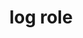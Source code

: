 ---
{
  "title": "log role",
  "description": "A type of live region where new information is added in meaningful order and old information may disappear",
  "category": "aria",
  "keywords": [
    "log role"
  ],
  "last_test_date": "2020-07-14",
  "test_results_url": "https://a11ysupport.io/tech/aria/log_role",
  "test_url": "https://a11ysupport.io/tech/aria/log_role",
  "stats": {
    "jaws": {
      "chrome": {
        "92": "a"
      },
      "edge": {
        "92": "a"
      },
      "ie": {
        "11": "a"
      },
      "firefox": {
        "82": "a"
      }
    },
    "narrator": {
      "edge": {
        "86": "a"
      }
    },
    "nvda": {
      "chrome": {
        "92": "a"
      },
      "edge": {
        "92": "a"
      },
      "firefox": {
        "82": "a"
      }
    },
    "talkback": {
      "and_chr": {
        "86": "a"
      }
    },
    "vo_ios": {
      "ios_saf": {
        "14.2": "a"
      }
    },
    "vo_macos": {
      "safari": {
        "14.0": "a"
      }
    },
    "orca": {
      "firefox": {
        "82": "a"
      }
    }
  },
  "links": {
    "ARIA spec for log": "https://www.w3.org/TR/wai-aria-1.1/#log"
  }
}
---